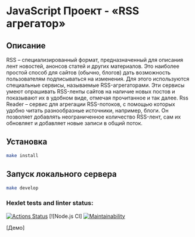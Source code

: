# JavaScript Проект - «RSS агрегатор»
## Описание
RSS – специализированный формат, предназначенный для описания лент новостей, анонсов статей и других материалов. Это наиболее простой способ для сайтов (обычно, блогов) дать возможность пользователям подписываться на изменения. Для этого используются специальные сервисы, называемые RSS-агрегаторами. Эти сервисы умеют опрашивать RSS-ленты сайтов на наличие новых постов и показывают их в удобном виде, отмечая прочитанное и так далее.
Rss Reader – сервис для агрегации RSS-потоков, с помощью которых удобно читать разнообразные источники, например, блоги. Он позволяет добавлять неограниченное количество RSS-лент, сам их обновляет и добавляет новые записи в общий поток.
## Установка
```sh
make install
```
## Запуск локального сервера
```sh
make develop
```
### Hexlet tests and linter status:
[![Actions Status](https://github.com/Scarecrow2510/frontend-project-11/workflows/hexlet-check/badge.svg)](https://github.com/Scarecrow2510/frontend-project-11/actions)
[![Node.js CI]
[![Maintainability](https://api.codeclimate.com/v1/badges/6dc2d49471762d557d38/maintainability)](https://codeclimate.com/github/Scarecrow2510/frontend-project-11/maintainability)

[Демо]